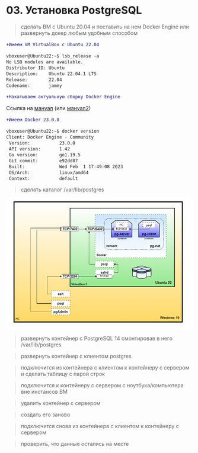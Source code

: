 # 03. Установка PostgreSQL

>сделать ВМ с Ubuntu 20.04 и поставить на нем Docker Engine или развернуть докер любым удобным способом
```diff
+Имеем VM VirtualBox с Ubuntu 22.04
```
```
vboxuser@Ubuntu22:~$ lsb_release -a
No LSB modules are available.
Distributor ID: Ubuntu
Description:    Ubuntu 22.04.1 LTS
Release:        22.04
Codename:       jammy
```
```diff
+Накатываем актуальную сборку Docker Engine
```
Ссылка на [мануал](https://www.digitalocean.com/community/tutorials/how-to-install-and-use-docker-on-ubuntu-20-04-ru) (или [мануал2](https://docs.docker.com/engine/install/ubuntu/))
```diff
+Имеем Docker 23.0.0
```
```
vboxuser@Ubuntu22:~$ docker version
Client: Docker Engine - Community
 Version:           23.0.0
 API version:       1.42
 Go version:        go1.19.5
 Git commit:        e92dd87
 Built:             Wed Feb  1 17:49:08 2023
 OS/Arch:           linux/amd64
 Context:           default
```

>сделать каталог /var/lib/postgres

![Network diagram](Network_diagram.png)

>развернуть контейнер с PostgreSQL 14 смонтировав в него /var/lib/postgres

>развернуть контейнер с клиентом postgres


>подключится из контейнера с клиентом к контейнеру с сервером и сделать таблицу с парой строк


>подключится к контейнеру с сервером с ноутбука/компьютера вне инстансов ВМ


>удалить контейнер с сервером


>создать его заново


>подключится снова из контейнера с клиентом к контейнеру с сервером


>проверить, что данные остались на месте


